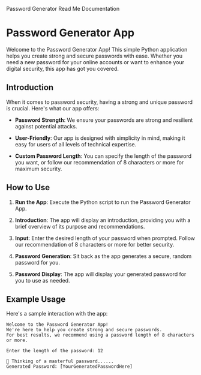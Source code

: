 Password Generator Read Me Documentation

# Password Generator App

Welcome to the Password Generator App! This simple Python application helps you create strong and secure passwords with ease. Whether you need a new password for your online accounts or want to enhance your digital security, this app has got you covered.

## Introduction

When it comes to password security, having a strong and unique password is crucial. Here's what our app offers:

- **Password Strength**: We ensure your passwords are strong and resilient against potential attacks.

- **User-Friendly**: Our app is designed with simplicity in mind, making it easy for users of all levels of technical expertise.

- **Custom Password Length**: You can specify the length of the password you want, or follow our recommendation of 8 characters or more for maximum security.

## How to Use

1. **Run the App**: Execute the Python script to run the Password Generator App.

2. **Introduction**: The app will display an introduction, providing you with a brief overview of its purpose and recommendations.

3. **Input**: Enter the desired length of your password when prompted. Follow our recommendation of 8 characters or more for better security.

4. **Password Generation**: Sit back as the app generates a secure, random password for you.

5. **Password Display**: The app will display your generated password for you to use as needed.

## Example Usage

Here's a sample interaction with the app:

```shell
Welcome to the Password Generator App!
We're here to help you create strong and secure passwords.
For best results, we recommend using a password length of 8 characters or more.

Enter the length of the password: 12

🤔 Thinking of a masterful password......
Generated Password: [YourGeneratedPasswordHere]
